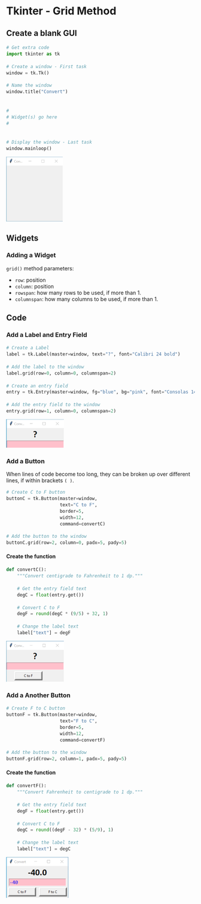 # Tkinter - Grid Method


## Create a blank GUI

``` python
# Get extra code
import tkinter as tk

# Create a window - First task
window = tk.Tk()

# Name the window
window.title("Convert")


#
# Widget(s) go here
#


# Display the window - Last task
window.mainloop()
```

![Blank GUI](assets/convert1.png "Convert")


## Widgets

### Adding a Widget

`grid()` method parameters:

* `row`: position
* `column`: position
* `rowspan`: how many rows to be used, if more than 1.
* `columnspan`: how many columns to be used, if more than 1.


## Code

### Add a Label and Entry Field

``` python
# Create a Label
label = tk.Label(master=window, text="?", font="Calibri 24 bold")

# Add the label to the window
label.grid(row=0, column=0, columnspan=2)

# Create an entry field
entry = tk.Entry(master=window, fg="blue", bg="pink", font="Consolas 14")

# Add the entry field to the window 
entry.grid(row=1, column=0, columnspan=2)
```

![Label and entry field](assets/convert2.png "GUI with a label and entry")


### Add a Button

When lines of code become too long, they can be broken up over different lines, if within brackets `( )`.

``` python
# Create C to F button
buttonC = tk.Button(master=window,
                    text="C to F",
                    border=5,
                    width=12, 
                    command=convertC)

# Add the button to the window 
buttonC.grid(row=2, column=0, padx=5, pady=5)
```


#### Create the function

``` python
def convertC():
    """Convert centigrade to Fahrenheit to 1 dp."""
    
    # Get the entry field text
    degC = float(entry.get())
    
    # Convert C to F
    degF = round(degC * (9/5) + 32, 1)
    
    # Change the label text
    label["text"] = degF
```

![First button added](assets/convert3.png "GUI with a button")


### Add a Another Button

``` python
# Create F to C button
buttonF = tk.Button(master=window,
                    text="F to C",
                    border=5,
                    width=12,
                    command=convertF)

# Add the button to the window 
buttonF.grid(row=2, column=1, padx=5, pady=5)
```

#### Create the function

``` python
def convertF():
    """Convert Fahrenheit to centigrade to 1 dp."""
    
    # Get the entry field text
    degF = float(entry.get())
    
    # Convert C to F
    degC = round((degF - 32) * (5/9), 1)
    
    # Change the label text
    label["text"] = degC
```

![Second button added](assets/convert4.png "GUI with buttons")
